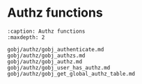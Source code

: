 # Authz functions

```{toctree}
:caption: Authz functions
:maxdepth: 2

gobj/authz/gobj_authenticate.md
gobj/authz/gobj_authzs.md
gobj/authz/gobj_authz.md
gobj/authz/gobj_user_has_authz.md
gobj/authz/gobj_get_global_authz_table.md


```

